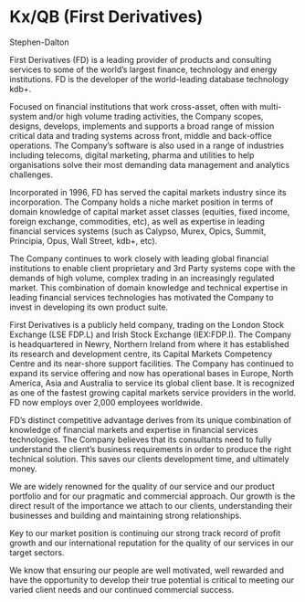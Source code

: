 Kx/QB (First Derivatives)
==============================
Stephen-Dalton 

First Derivatives (FD) is a leading provider of products and consulting services to some of the world’s largest finance, technology and energy institutions. FD is the developer of the world-leading database technology kdb+.

Focused on financial institutions that work cross-asset, often with multi-system and/or high volume trading activities, the Company scopes, designs, develops, implements and supports a broad range of mission critical data and trading systems across front, middle and back-office operations. The Company’s software is also used in a range of industries including telecoms, digital marketing, pharma and utilities to help organisations solve their most demanding data management and analytics challenges.

Incorporated in 1996, FD has served the capital markets industry since its incorporation. The Company holds a niche market position in terms of domain knowledge of capital market asset classes (equities, fixed income, foreign exchange, commodities, etc), as well as expertise in leading financial services systems (such as Calypso, Murex, Opics, Summit, Principia, Opus, Wall Street, kdb+, etc). 

The Company continues to work closely with leading global financial institutions to enable client proprietary and 3rd Party systems cope with the demands of high volume, complex trading in an increasingly regulated market. This combination of domain knowledge and technical expertise in leading financial services technologies has motivated the Company to invest in developing its own product suite.

First Derivatives is a publicly held company, trading on the London Stock Exchange (LSE FDP.L) and Irish Stock Exchange (IEX:FDP.I). The Company is headquartered in Newry, Northern Ireland from where it has established its research and development centre, its Capital Markets Competency Centre and its near-shore support facilities. The Company has continued to expand its service offering and now has operational bases in Europe, North America, Asia and Australia to service its global client base. It is recognized as one of the fastest growing capital markets service providers in the world. FD now employs over 2,000 employees worldwide.

FD’s distinct competitive advantage derives from its unique combination of knowledge of financial markets and expertise in financial services technologies. The Company believes that its consultants need to fully understand the client’s business requirements in order to produce the right technical solution. This saves our clients development time, and ultimately money.

We are widely renowned for the quality of our service and our product portfolio and for our pragmatic and commercial approach. Our growth is the direct result of the importance we attach to our clients, understanding their businesses and building and maintaining strong relationships.

Key to our market position is continuing our strong track record of profit growth and our international reputation for the quality of our services in our target sectors.

We know that ensuring our people are well motivated, well rewarded and have the opportunity to develop their true potential is critical to meeting our varied client needs and our continued commercial success.
